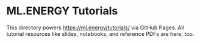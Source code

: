 # ML.ENERGY Tutorials

This directory powers https://ml.energy/tutorials/ via GitHub Pages.
All tutorial resources like slides, notebooks, and reference PDFs are here, too.
